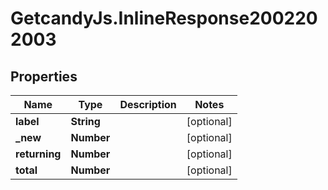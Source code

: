 # GetcandyJs.InlineResponse2002202003

## Properties

Name | Type | Description | Notes
------------ | ------------- | ------------- | -------------
**label** | **String** |  | [optional] 
**_new** | **Number** |  | [optional] 
**returning** | **Number** |  | [optional] 
**total** | **Number** |  | [optional] 


